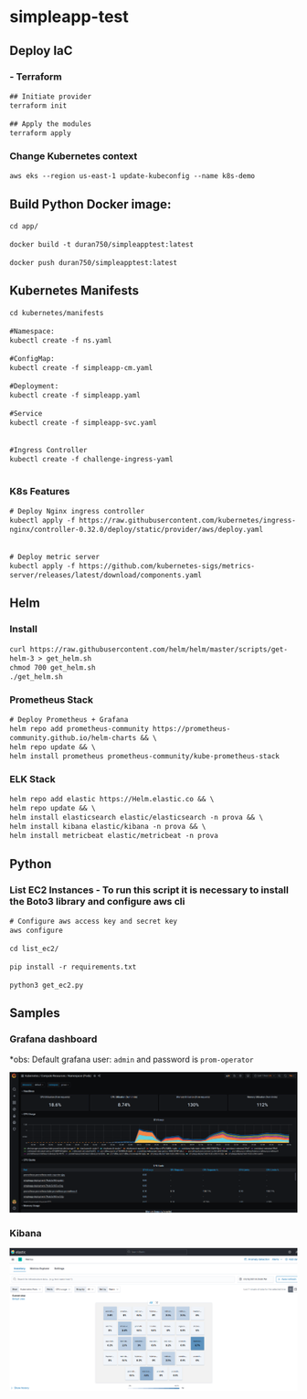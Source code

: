 # simpleapp-test


## Deploy IaC

### - Terraform 

```
## Initiate provider
terraform init

## Apply the modules
terraform apply

```

### Change Kubernetes context

```
aws eks --region us-east-1 update-kubeconfig --name k8s-demo
```

## Build Python Docker image:

```
cd app/

docker build -t duran750/simpleapptest:latest

docker push duran750/simpleapptest:latest
```

## Kubernetes Manifests 

```
cd kubernetes/manifests

#Namespace: 
kubectl create -f ns.yaml

#ConfigMap:
kubectl create -f simpleapp-cm.yaml

#Deployment: 
kubectl create -f simpleapp.yaml

#Service
kubectl create -f simpleapp-svc.yaml


#Ingress Controller
kubectl create -f challenge-ingress-yaml
          

```

### K8s Features
```
# Deploy Nginx ingress controller
kubectl apply -f https://raw.githubusercontent.com/kubernetes/ingress-nginx/controller-0.32.0/deploy/static/provider/aws/deploy.yaml


# Deploy metric server
kubectl apply -f https://github.com/kubernetes-sigs/metrics-server/releases/latest/download/components.yaml
```



## Helm 

### Install

```
curl https://raw.githubusercontent.com/helm/helm/master/scripts/get-helm-3 > get_helm.sh
chmod 700 get_helm.sh
./get_helm.sh
```

### Prometheus Stack

```
# Deploy Prometheus + Grafana
helm repo add prometheus-community https://prometheus-community.github.io/helm-charts && \
helm repo update && \
helm install prometheus prometheus-community/kube-prometheus-stack 
```

### ELK Stack

```
helm repo add elastic https://Helm.elastic.co && \
helm repo update && \
helm install elasticsearch elastic/elasticsearch -n prova && \
helm install kibana elastic/kibana -n prova && \
helm install metricbeat elastic/metricbeat -n prova
```



## Python

### List EC2 Instances - To run this script it is necessary to install the Boto3 library and configure aws cli

```
# Configure aws access key and secret key
aws configure

cd list_ec2/

pip install -r requirements.txt

python3 get_ec2.py

```


## Samples

### Grafana dashboard

*obs: Default grafana user: `admin` and password is `prom-operator`

![Grafana dashboard](assets/grafana_namespace_pods.png)


### Kibana

![Kibana metric dashboard](assets/kibana_metrics_pods.png)